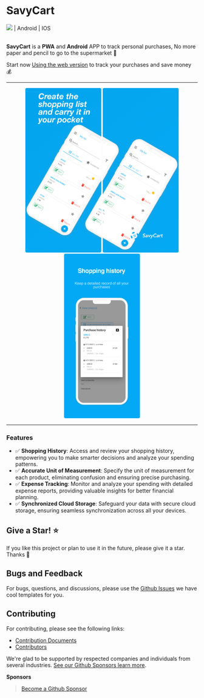 # SavyCart 
<div>
<img src="https://user-images.githubusercontent.com/3104648/28351989-7f68389e-6c4b-11e7-9bf2-e9fcd4977e7a.png" width="30" style="display: inline"/>
| Android | IOS
</div>
<br />

**SavyCart** is a **PWA** and **Android** APP to track personal purchases, No more paper and pencil to go to the supermarket :department_store:

Start now [Using the web version](https://sheiley-shop.netlify.app/) to track your purchases and save money :moneybag: 

---
<p float="left" align="middle">
 <img src="./docs/demo/1.jpg" width="200" style="display: inline; border-radius: 4px"/>
 <img src="./docs/demo/2.jpg" width="200" style="display: inline; border-radius: 4px"/>
 <img src="./docs/demo/3.jpg" width="200" style="display: inline; border-radius: 4px"/>
</p>


---

### Features

- ✅ **Shopping History**: Access and review your shopping history, empowering you to make smarter decisions and analyze your spending patterns.
- ✅ **Accurate Unit of Measurement**: Specify the unit of measurement for each product, eliminating confusion and ensuring precise purchasing.
- ✅ **Expense Tracking**: Monitor and analyze your spending with detailed expense reports, providing valuable insights for better financial planning.
- ✅ **Synchronized Cloud Storage**: Safeguard your data with secure cloud storage, ensuring seamless synchronization across all your devices.

## Give a Star! ⭐

If you like this project or plan to use it in the future, please give it a star. Thanks 🙏

## Bugs and Feedback

For bugs, questions, and discussions, please use the [Github Issues](https://github.com/itsalb3rt/sheiley-shop-app/issues/new/choose) we have cool templates for you.

## Contributing

For contributing, please see the following links:

 - [Contribution Documents](./CONTRIBUTING.md)
 - [Contributors](https://github.com/itsalb3rt/sheiley-shop-app/contributors)

We're glad to be supported by respected companies and individuals from several industries. [See our Github Sponsors learn more](https://github.com/sponsors/itsalb3rt).

**Sponsors**



> [Become a Github Sponsor](https://github.com/sponsors/itsalb3rt)

